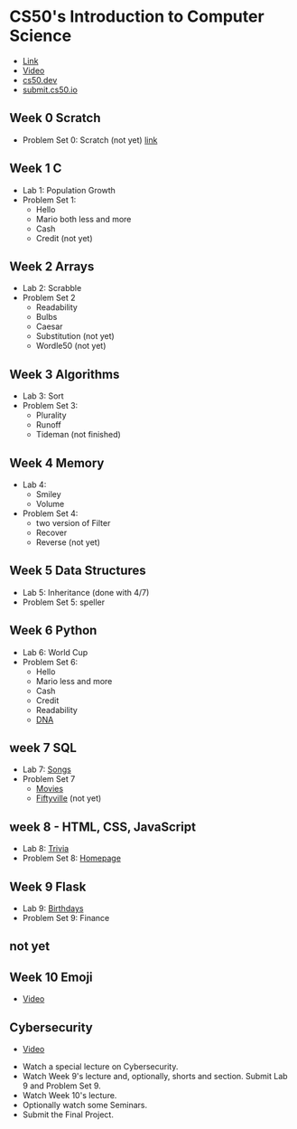 # CS50's Introduction to Computer Science

* [Link](https://learning.edx.org/course/course-v1:HarvardX+CS50+X/home)
* [Video](https://www.youtube.com/watch?v=8mAITcNt710&t=88054s)
* [cs50.dev](https://symmetrical-guide-9766xv445wjhr4q.github.dev/?autoStart=true&folder=%2Fworkspaces%2F123995767&vscodeChannel=stable)
* [submit.cs50.io](https://submit.cs50.io/users/abdelghaniabb)


## Week 0 Scratch
- Problem Set 0: Scratch (not yet)
[link](https://cs50.harvard.edu/x/2023/psets/0/scratch/)

## Week 1 C
- Lab 1: Population Growth
- Problem Set 1:
    - Hello
    - Mario both less and more
    - Cash 
    - Credit (not yet)

## Week 2 Arrays
- Lab 2: Scrabble 
- Problem Set 2
    - Readability
    - Bulbs
    - Caesar
    - Substitution (not yet)
    - Wordle50 (not yet)
## Week 3 Algorithms
- Lab 3: Sort
- Problem Set 3:
    - Plurality
    - Runoff
    - Tideman (not finished)
## Week 4 Memory
- Lab 4: 
    - Smiley 
    - Volume 
- Problem Set 4:
    - two version of Filter
    - Recover
    - Reverse (not yet)
## Week 5 Data Structures
- Lab 5: Inheritance (done with 4/7)
- Problem Set 5: speller
## Week 6 Python
- Lab 6: World Cup
- Problem Set 6:
    - Hello
    - Mario less and more
    - Cash
    - Credit
    - Readability
    - [DNA](./dna/)
## week 7 SQL
- Lab 7: [Songs](./songs/)
- Problem Set 7
    - [Movies](./movies/)
    - [Fiftyville](./fiftyville/) (not yet)

## week 8 - HTML, CSS, JavaScript
- Lab 8: [Trivia](./trivia/)
- Problem Set 8: [Homepage](./homepage/)

## Week 9 Flask
- Lab 9: [Birthdays](./birthdays/)
- Problem Set 9: Finance

## not yet

## Week 10 Emoji
* [Video](https://www.youtube.com/watch?v=8mAITcNt710&t=88054s)
## Cybersecurity
* [Video](https://www.youtube.com/watch?v=8mAITcNt710&t=88054s)


- Watch a special lecture on Cybersecurity.
- Watch Week 9's lecture and, optionally, shorts and section. Submit Lab 9 and Problem Set 9.
- Watch Week 10's lecture.
- Optionally watch some Seminars.
- Submit the Final Project.
